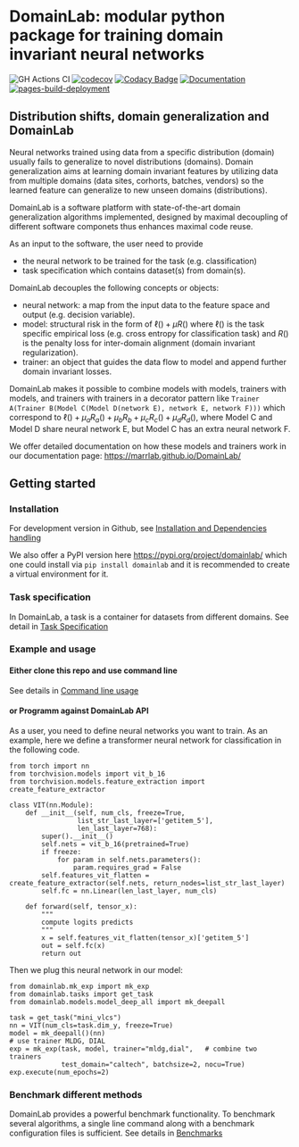 # DomainLab: modular python package for training domain invariant neural networks

![GH Actions CI ](https://github.com/marrlab/DomainLab/actions/workflows/ci.yml/badge.svg?branch=master)
[![codecov](https://codecov.io/gh/marrlab/DomainLab/branch/master/graph/badge.svg)](https://app.codecov.io/gh/marrlab/DomainLab)
[![Codacy Badge](https://app.codacy.com/project/badge/Grade/bc22a1f9afb742efb02b87284e04dc86)](https://www.codacy.com/gh/marrlab/DomainLab/dashboard)
[![Documentation](https://img.shields.io/badge/Documentation-Here)](https://marrlab.github.io/DomainLab/)
[![pages-build-deployment](https://github.com/marrlab/DomainLab/actions/workflows/pages/pages-build-deployment/badge.svg)](https://github.com/marrlab/DomainLab/actions/workflows/pages/pages-build-deployment)

## Distribution shifts, domain generalization and DomainLab

Neural networks trained using data from a specific distribution (domain) usually fails to generalize to novel distributions (domains). Domain generalization aims at learning domain invariant features by utilizing data from multiple domains (data sites, corhorts, batches, vendors) so the learned feature can generalize to new unseen domains (distributions). 

DomainLab is a software platform with state-of-the-art domain generalization algorithms implemented, designed by maximal decoupling of different software componets thus enhances maximal code reuse.

As an input to the software, the user need to provide 
- the neural network to be trained for the task (e.g. classification)
- task specification which contains dataset(s) from domain(s). 

DomainLab decouples the following concepts or objects:
- neural network: a map from the input data to the feature space and output (e.g. decision variable).
- model: structural risk in the form of $\ell() + \mu R()$  where $\ell()$ is the task specific empirical loss (e.g. cross entropy for classification task) and $R()$ is the penalty loss for inter-domain alignment (domain invariant regularization).
- trainer:  an object that guides the data flow to model and append further domain invariant losses.

DomainLab makes it possible to combine models with models, trainers with models, and trainers with trainers in a decorator pattern like `Trainer A(Trainer B(Model C(Model D(network E), network E, network F)))` which correspond to $\ell() + \mu_a R_a() + \mu_b R_b + \mu_c R_c() + \mu_d R_d()$, where Model C and Model D share neural network E, but Model C has an extra neural network F. 

We offer detailed documentation on how these models and trainers work in our documentation page: https://marrlab.github.io/DomainLab/

## Getting started

### Installation
For development version in Github, see [Installation and Dependencies handling](./docs/doc_intall.md)

We also offer a PyPI version here https://pypi.org/project/domainlab/  which one could install via `pip install domainlab` and it is recommended to create a virtual environment for it. 

### Task specification
In DomainLab, a task is a container for datasets from different domains. See detail in
[Task Specification](./docs/doc_tasks.md)

### Example and usage

#### Either clone this repo and use command line 
See details in [Command line usage](./docs/doc_usage_cmd.md)

#### or Programm against DomainLab API

As a user, you need to define neural networks you want to train. As an example, here we define a transformer neural network for classification in the following code. 
```
from torch import nn                                                                                     
from torchvision.models import vit_b_16                                                                  
from torchvision.models.feature_extraction import create_feature_extractor

class VIT(nn.Module):                                                                                    
    def __init__(self, num_cls, freeze=True,                                                             
                 list_str_last_layer=['getitem_5'],                                                      
                 len_last_layer=768):                                                                    
        super().__init__()                                                                               
        self.nets = vit_b_16(pretrained=True)                                                            
        if freeze:                                                                                                                                    
            for param in self.nets.parameters():                                                         
                param.requires_grad = False                                                              
        self.features_vit_flatten = create_feature_extractor(self.nets, return_nodes=list_str_last_layer)           
        self.fc = nn.Linear(len_last_layer, num_cls)                                                     
                                                                                                         
    def forward(self, tensor_x):                                                                         
        """
        compute logits predicts
        """
        x = self.features_vit_flatten(tensor_x)['getitem_5']
        out = self.fc(x)
        return out
```
Then we plug this neural network in our model:
```
from domainlab.mk_exp import mk_exp                                                                      
from domainlab.tasks import get_task                                                                     
from domainlab.models.model_deep_all import mk_deepall

task = get_task("mini_vlcs")
nn = VIT(num_cls=task.dim_y, freeze=True)
model = mk_deepall()(nn)
# use trainer MLDG, DIAL
exp = mk_exp(task, model, trainer="mldg,dial",   # combine two trainers
             test_domain="caltech", batchsize=2, nocu=True)
exp.execute(num_epochs=2)
```


### Benchmark different methods
DomainLab provides a powerful benchmark functionality. 
To benchmark several algorithms, a single line command along with a benchmark configuration files is sufficient. See details in [Benchmarks](./docs/doc_benchmark.md)
